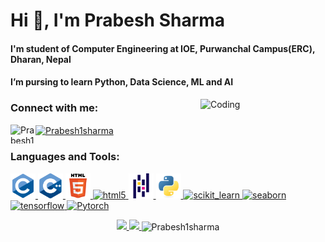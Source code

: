 <h1 align="left">Hi 👋, I'm Prabesh Sharma</h1>
<h4 align="left">I'm student of Computer Engineering at IOE, Purwanchal Campus(ERC), Dharan, Nepal</h4>
<h4 align="left">I’m pursing to learn Python, Data Science, ML and AI</h4>
<img align="right" alt="Coding" width="200" src="https://raw.githubusercontent.com/TheDudeThatCode/TheDudeThatCode/master/Assets/Developer.gif">



<h3 align="left">Connect with me:</h3>
<p align="left">
    <a href="https://www.linkedin.com/in/prabesh-sharma-a08719264/" target="_blank"><img align="left"
            src="https://upload.wikimedia.org/wikipedia/commons/thumb/c/ca/LinkedIn_logo_initials.png/900px-LinkedIn_logo_initials.png?20140125013055" alt="Prabesh1sharma" height="30"
            width="40" /></a>
    <a href="https://www.facebook.com/prabesh.sharma27/" target="_blank"><img align="center"
            src="https://upload.wikimedia.org/wikipedia/en/thumb/0/04/Facebook_f_logo_%282021%29.svg/768px-Facebook_f_logo_%282021%29.svg.png?20210818083032"
            alt="Prabesh1sharma" height="30" width="40" /></a>
</p>

<h3 align="left">Languages and Tools:</h3>
<p align="left"> <a href="https://www.cprogramming.com/" target="_blank" rel="noreferrer"> <img
            src="https://raw.githubusercontent.com/devicons/devicon/master/icons/c/c-original.svg" alt="c" width="40"
            height="40" /> </a> <a href="https://www.w3schools.com/cpp/" target="_blank" rel="noreferrer"> <img
            src="https://raw.githubusercontent.com/devicons/devicon/master/icons/cplusplus/cplusplus-original.svg"
            alt="cplusplus" width="40" height="40" /> </a>   <a href="https://www.w3.org/html/" target="_blank"
        rel="noreferrer"> <img
            src="https://raw.githubusercontent.com/devicons/devicon/master/icons/html5/html5-original-wordmark.svg"
            alt="html5" width="40" height="40" /> </a> 
    <a href="https://www.djangoproject.com/" target="_blank"
        rel="noreferrer"> <img
            src="https://nextsoftware.io/files/images/logos/main/django-logo.png"
            alt="html5" width="40" height="40" /> </a><a href="https://pandas.pydata.org/" target="_blank"
        rel="noreferrer"> <img
            src="https://raw.githubusercontent.com/devicons/devicon/2ae2a900d2f041da66e950e4d48052658d850630/icons/pandas/pandas-original.svg"
            alt="pandas" width="40" height="40" /> </a> <a href="https://www.python.org" target="_blank"
        rel="noreferrer"> <img
            src="https://raw.githubusercontent.com/devicons/devicon/master/icons/python/python-original.svg"
            alt="python" width="40" height="40" /> </a> <a href="https://scikit-learn.org/" target="_blank"
        rel="noreferrer"> <img src="https://upload.wikimedia.org/wikipedia/commons/0/05/Scikit_learn_logo_small.svg"
            alt="scikit_learn" width="40" height="40" /> </a> <a href="https://seaborn.pydata.org/" target="_blank"
        rel="noreferrer"> <img src="https://seaborn.pydata.org/_images/logo-mark-lightbg.svg" alt="seaborn" width="40"
            height="40" /> </a> <a href="https://www.tensorflow.org" target="_blank" rel="noreferrer"> <img
            src="https://www.vectorlogo.zone/logos/tensorflow/tensorflow-icon.svg" alt="tensorflow" width="40"
            height="40" /> </a>
<a href="https://pytorch.org/" target="_blank" rel="noreferrer"> <img
            src="https://upload.wikimedia.org/wikipedia/commons/thumb/1/10/PyTorch_logo_icon.svg/744px-PyTorch_logo_icon.svg.png?20200318225611" alt="Pytorch" width="40"
            height="40" /> </a></p>


<p align="center">
    <a href="https://github.com/Prabesh1sharma">
  <img height="180em" src="https://github-readme-stats-eight-theta.vercel.app/api?username=prabesh1sharma&show_icons=true&theme=algolia&include_all_commits=true&count_private=true"/>
  <img height="180em" src="https://github-readme-stats-eight-theta.vercel.app/api/top-langs/?username=prabesh1sharma&layout=compact&langs_count=8&theme=algolia"/>
 
</a>
<img align="center" src="https://github-readme-streak-stats.herokuapp.com/?user=prabesh1sharma&theme=dark" alt="Prabesh1sharma" />
</p>



